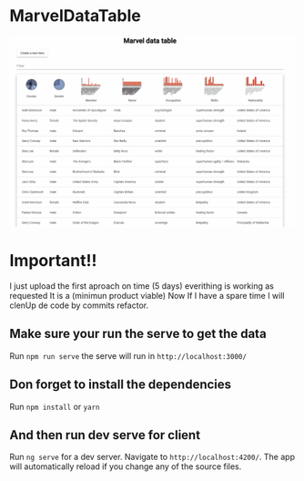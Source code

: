 # MarvelDataTable

![alt text](https://github.com/AleSkywaker/Marvel-Mat-table/blob/main/mat-table.gif?raw=true)

# Important!!

I just upload the first aproach on time (5 days)
everithing is working as requested It is a (minimun product viable)
Now If I have a spare time I will clenUp de code by commits refactor.

## Make sure your run the serve to get the data

Run `npm run serve` the serve will run in `http://localhost:3000/`

## Don forget to install the dependencies

Run `npm install`  or `yarn`

## And then run dev serve for client

Run `ng serve` for a dev server. Navigate to `http://localhost:4200/`. The app will automatically reload if you change any of the source files.



